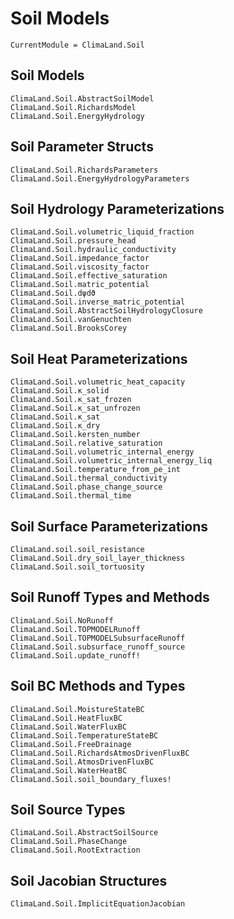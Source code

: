 # Soil Models

```@meta
CurrentModule = ClimaLand.Soil
```
## Soil Models

```@docs
ClimaLand.Soil.AbstractSoilModel
ClimaLand.Soil.RichardsModel
ClimaLand.Soil.EnergyHydrology
```
## Soil Parameter Structs

```@docs
ClimaLand.Soil.RichardsParameters
ClimaLand.Soil.EnergyHydrologyParameters
```

## Soil Hydrology Parameterizations

```@docs
ClimaLand.Soil.volumetric_liquid_fraction
ClimaLand.Soil.pressure_head
ClimaLand.Soil.hydraulic_conductivity
ClimaLand.Soil.impedance_factor
ClimaLand.Soil.viscosity_factor
ClimaLand.Soil.effective_saturation
ClimaLand.Soil.matric_potential
ClimaLand.Soil.dψdϑ
ClimaLand.Soil.inverse_matric_potential
ClimaLand.Soil.AbstractSoilHydrologyClosure
ClimaLand.Soil.vanGenuchten
ClimaLand.Soil.BrooksCorey
```

## Soil Heat Parameterizations

```@docs
ClimaLand.Soil.volumetric_heat_capacity
ClimaLand.Soil.κ_solid
ClimaLand.Soil.κ_sat_frozen
ClimaLand.Soil.κ_sat_unfrozen
ClimaLand.Soil.κ_sat
ClimaLand.Soil.κ_dry
ClimaLand.Soil.kersten_number
ClimaLand.Soil.relative_saturation
ClimaLand.Soil.volumetric_internal_energy
ClimaLand.Soil.volumetric_internal_energy_liq
ClimaLand.Soil.temperature_from_ρe_int
ClimaLand.Soil.thermal_conductivity
ClimaLand.Soil.phase_change_source
ClimaLand.Soil.thermal_time
```

## Soil Surface Parameterizations

```@docs
ClimaLand.soil.soil_resistance
ClimaLand.Soil.dry_soil_layer_thickness
ClimaLand.Soil.soil_tortuosity
```

## Soil Runoff Types and Methods

```@docs
ClimaLand.Soil.NoRunoff
ClimaLand.Soil.TOPMODELRunoff
ClimaLand.Soil.TOPMODELSubsurfaceRunoff
ClimaLand.Soil.subsurface_runoff_source
ClimaLand.Soil.update_runoff!
```

## Soil BC Methods and Types

```@docs
ClimaLand.Soil.MoistureStateBC
ClimaLand.Soil.HeatFluxBC
ClimaLand.Soil.WaterFluxBC
ClimaLand.Soil.TemperatureStateBC
ClimaLand.Soil.FreeDrainage
ClimaLand.Soil.RichardsAtmosDrivenFluxBC
ClimaLand.Soil.AtmosDrivenFluxBC
ClimaLand.Soil.WaterHeatBC
ClimaLand.Soil.soil_boundary_fluxes!
```

## Soil Source Types

```@docs
ClimaLand.Soil.AbstractSoilSource
ClimaLand.Soil.PhaseChange
ClimaLand.Soil.RootExtraction
```

## Soil Jacobian Structures

```@docs
ClimaLand.Soil.ImplicitEquationJacobian
```
